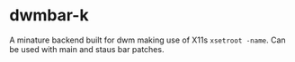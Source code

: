 # dwmbar-k

A minature backend built for dwm making use of X11s `xsetroot -name`. Can be used with main and staus bar patches.
